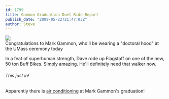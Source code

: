```yaml
---
id: 1799
title: Gammon Graduation Duel Ride Report
publish_date: "2009-05-22T21:47:03Z"
author: Steve
---
```

![](http://www.flagstafffrenzy.org/wp-content/uploads/2009/05/11158.jpg)  
Congratulations to Mark Gammon, who'll be wearing a "doctoral hood" at the UMass ceremony today

In a feat of superhuman strength, Dave rode up Flagstaff on one of the new, 50 ton Buff Bikes. Simply amazing. He'll definitely need that walker now.

###### This just in!

Apparently there is [air conditioning](http://twitpic.com/5pqqq) at Mark Gammon's graduation!
